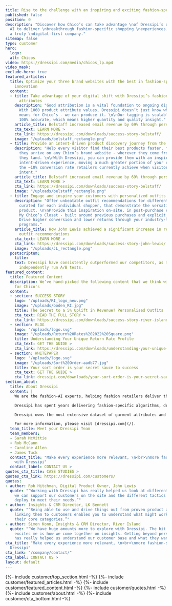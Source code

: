 ```yaml
---
title: Rise to the challenge with an inspiring and exciting fashion-specific experience.
published: false
position: 0
description: "Discover how Chico’s can take advantage \nof Dressipi’s data-driven
  AI to deliver \nbreakthrough fashion-specific shopping \nexperiences, and become
  a truly \ndigital-first company."
sitemap: false
type: customer
hero:
  logo: 
  alt: Chicos
video: https://dressipi.com/media/chicos_lp.mp4
video_mask: 
exclude-hero: true
featured_articles:
  title: Optimize your three brand websites with the best in fashion-specific digital
    innovation
  content:
  - title: Take advantage of your digital shift with Dressipi’s fashion-specific product
      attributes
    description: "Good attribution is a vital foundation to ongoing digital transformation.
      With 1060 product attribute values, Dressipi doesn’t just know what good data
      means for Chico’s - we can produce it. \n\nOur tagging is scalable and nearly
      100% accurate, which means higher quantity and quality insight."
    article_title: Belstaff increased email revenue by 69% through personalised recommendations
    cta_text: LEARN MORE >
    cta_link: https://dressipi.com/downloads/success-story-belstaff/
    image: "/uploads/belstaff_rectangle.png"
  - title: Provide an intent-driven product discovery journey from the first moment
    description: "Help every visitor find their best products faster, from the moment
      they arrive on any Chico’s brand website - wherever they come from, wherever
      they land. \n\nWith Dressipi, you can provide them with an inspiring and engaging
      intent-driven experience, moving a much greater portion of your customers into
      the ~10% conversion rate retailers currently achieve when visitors have obvious
      intent."
    article_title: Belstaff increased email revenue by 69% through personalized recommendations
    cta_text: LEARN MORE >
    cta_link: https://dressipi.com/downloads/success-story-belstaff/
    image: "/uploads/belstaff_rectangle.png"
  - title: Engage and inspire your customers with personalized outfits
    description: "Offer unbeatable outfit recommendations for different occasions,
      curated for each individual shopper, that demonstrate the versatility of your
      product. \n\nProvide this inspiration on-site, in post-purchase emails, or in
      My Chico’s Closet - built around previous purchases and explicit preferences.
      Drive higher conversion and lower returns through your industry-leading loyalty
      programs."
    article_title: How John Lewis achieved a significant increase in revenue with
      outfit recommendations
    cta_text: LEARN MORE >
    cta_link: https://dressipi.com/downloads/success-story-john-lewis/
    image: "/uploads/JL_rectangle.png"
  postscriptum:
    title: 
    text: Dressipi have consistently outperformed our competitors, as measured by
      independently run A/B tests.
featured_content:
  title: Featured Content
  description: We’ve hand-picked the following content that we think will be relevant
    for Chico's
  content:
  - section: SUCCESS STORY
    logo: "/uploads/RI_logo_new.png"
    image: "/uploads/boden_RI.jpg"
    title: The Secret to a 5% Uplift in Revenue? Personalised Outfits
    cta_text: READ THE FULL STORY >
    cta_link: https://dressipi.com/downloads/success-story-river-island/
  - section: BLOG
    logo: "/uploads/logo.svg"
    image: "/uploads/Return%20Rates%202022%20Square.png"
    title: Understanding Your Unique Return Rate Profile
    cta_text: GET THE GUIDE >
    cta_link: https://dressipi.com/downloads/understanding-your-unique-return-rate-profile-whitepaper/
  - section: WHITEPAPER
    logo: "/uploads/logo.svg"
    image: "/uploads/Sort%20Order-aadb77.jpg"
    title: Your sort order is your secret sauce to success
    cta_text: GET THE GUIDE >
    cta_link: dressipi.com/downloads/your-sort-order-is-your-secret-sauce-to-success/
section_about:
  title: About Dressipi
  content: |
    We are the fashion-AI experts, helping fashion retailers deliver the relevant products & inspiration their customers deserve, across every part of the shopper journey.

    Dressipi has spent years delivering fashion-specific algorithms, drawing on the expertise of some of the industry’s top stylists and experts.

    Dressipi owns the most extensive dataset of garment attributes and fashion-specific customer preferences. Our ability to ingest, cleanse, and augment huge quantities of data from various sources, in real-time, is at the heart of our platform.

    For more information, please visit [dressipi.com](/).
  team_title: Meet your Dressipi Team
  team_members:
  - Sarah McVittie
  - Rob McCann
  - Caroline Allen
  - James Tuck
  contact_title: "Make every experience more relevant, \n<br>\nmore fashion-specific
    with Dressipi"
  contact_label: CONTACT US >
quotes_cta_title: CASE STUDIES >
quotes_cta_link: https://dressipi.com/customers/
quotes:
- author: Rob Hitchman, Digital Product Owner, John Lewis
  quote: "“Working with Dressipi has really helped us look at different ways in how
    we can support our customers on the site and the different tactics that we can
    deploy to meet their needs.”"
- author: Insights & CRM Director, LK Bennett
  quote: "“Being able to use and drive things out from proven product attributes and
    linking them to customers enables you to understand what might work outside of
    their core categories.”"
- author: Simon Konn, Insights & CRM Director, River Island
  quote: "“We have huge amounts more to explore with Dressipi. The bit that really
    excites me is how we come together on insights. Getting beyond personalisation
    has really helped us understand our customer base and what they want and need.”"
cta_title: "Make every experience more relevant, \n<br>\nmore fashion-specific with
  Dressipi"
cta_link: "/company/contact/"
cta_label: CONTACT US >
layout: default
---
```


{%- include customer/top_section.html -%}
{%- include customer/featured_articles.html -%}
{%- include customer/featured_content.html -%}
{%- include customer/quotes.html -%}
{%- include customer/about.html -%}
{%- include customer/cta_bottom.html -%}
